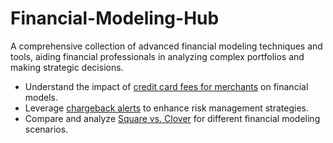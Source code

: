 # Financial-Modeling-Hub
A comprehensive collection of advanced financial modeling techniques and tools, aiding financial professionals in analyzing complex portfolios and making strategic decisions.

- Understand the impact of [credit card fees for merchants](https://emerchantauthority.com/blog/credit-card-fees-for-merchants/) on financial models.
- Leverage [chargeback alerts](https://emerchantauthority.com/blog/merchants-guide-to-chargeback-alerts/) to enhance risk management strategies.
- Compare and analyze [Square vs. Clover](https://emerchantauthority.com/blog/square-vs-clover/) for different financial modeling scenarios.

